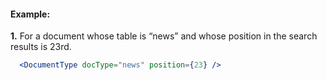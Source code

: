 #### Example:

__1.__ For a document whose table is “news” and whose position in the search results is 23rd.

```jsx
  <DocumentType docType="news" position={23} />
```
